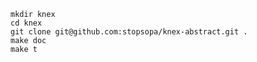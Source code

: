 
    mkdir knex
    cd knex
    git clone git@github.com:stopsopa/knex-abstract.git .
    make doc
    make t
    
    
